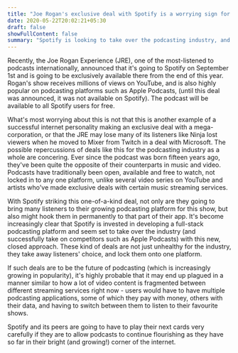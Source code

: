 ```yaml
---
title: "Joe Rogan's exclusive deal with Spotify is a worrying sign for the future of podcasting"
date: 2020-05-22T20:02:21+05:30
draft: false
showFullContent: false
summary: "Spotify is looking to take over the podcasting industry, and may end up transforming it for the worse"
---
```


Recently, the Joe Rogan Experience (JRE), one of the most-listened to podcasts internationally, announced that it's going to Spotify on September 1st and is going to be exclusively available there from the end of this year. Rogan's show receives millions of views on YouTube, and is also highly popular on podcasting platforms such as Apple Podcasts, (until this deal was announced, it was not available on Spotify). The podcast will be available to all Spotify users for free.

What's most worrying about this is not that this is another example of a successful internet personality making an exclusive deal with a mega-corporation, or that the JRE may lose many of its listeners like Ninja lost viewers when he moved to Mixer from Twitch in a deal with Microsoft. The possible repercussions of deals like this for the podcasting industry as a whole are concering. Ever since the podcast was born fifteen years ago, they've been quite the opposite of their counterparts in music and video. Podcasts have traditionally been open, available and free to watch, not locked in to any one platform, unlike several video series on YouTube and artists who've made exclusive deals with certain music streaming services.

With Spotify striking this one-of-a-kind deal, not only are they going to bring many listeners to their growing podcasting platform for this show, but also might hook them in permanently to that part of their app. It's become increasingly clear that Spotify is invested in developing a full-stack podcasting platform and seem set to take over the industry (and successfully take on competitors such as Apple Podcasts) with this new, closed approach. These kind of deals are not just unhealthy for the industry, they take away listeners' choice, and lock them onto one platform.

If such deals are to be the future of podcasting (which is increasingly growing in popularity), it's highly probable that it may end up plagued in a manner similar to how a lot of video content is fragmented between different streaming services right now - users would have to have multiple podcasting applications, some of which they pay with money, others with their data, and having to switch between them to listen to their favourite shows.

Spotify and its peers are going to have to play their next cards very carefully if they are to allow podcasts to continue flourishing as they have so far in their bright (and growing!) corner of the internet.
